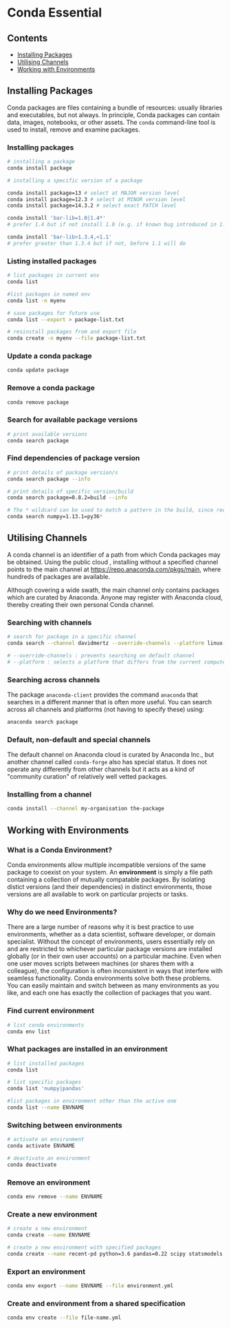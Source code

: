 # Conda Essential

## Contents

- [Installing Packages](#Installing-Packages)
- [Utilising Channels](#Utilising-Channels)
- [Working with Environments](#Working-with-Environments)

## Installing Packages

Conda packages are files containing a bundle of resources: usually libraries and executables, but not always. In principle, Conda packages can contain data, images, notebooks, or other assets. The `conda` command-line tool is used to install, remove and examine packages.

### Installing packages

```bash
# installing a package
conda install package

# installing a specific version of a package

conda install package=13 # select at MAJOR version level
conda install package=12.3 # select at MINOR version level
conda install package=14.3.2 # select exact PATCH level

conda install 'bar-lib=1.0|1.4*' 
# prefer 1.4 but if not install 1.0 (e.g. if known bug introduced in 1.0 and solved in 1.4)

conda install 'bar-lib>1.3.4,<1.1'
# prefer greater than 1.3.4 but if not, before 1.1 will do

```

### Listing installed packages
```bash
# list packages in current env
conda list

#list packages in named env
conda list -n myenv

# save packages for future use
conda list --export > package-list.txt

# resinstall packages from and export file
conda create -n myenv --file package-list.txt
```

### Update a conda package
```bash
conda update package
```

### Remove a conda package
```bash
conda remove package
```

### Search for available package versions
```bash
# print available versions
conda search package
```

### Find dependencies of package version
```bash
# print details of package version/s
conda search package --info

# print details of specific version/build
conda search package=0.8.2=build --info

# The * wildcard can be used to match a pattern in the build, since recent build will include a hash at the end of the python version string
conda search numpy=1.13.1=py36*
```

## Utilising Channels

A conda channel is an identifier of a path from which Conda packages may be obtained. Using the public cloud , installing without a specified channel points to the main channel at https://repo.anaconda.com/pkgs/main, where hundreds of packages are available.

Although covering a wide swath, the main channel only contains packages which are curated by Anaconda. Anyone may register with Anaconda cloud, thereby creating their own personal Conda channel.

### Searching with channels
```bash
# search for package in a specific channel
conda search --channel davidmertz --override-channels --platform linux-64 package

# --override-channels : prevents searching on default channel
# --platform : selects a platform that differs from the current computer's 
```

### Searching across channels

The package `anaconda-client` provides the command `anaconda` that searches in a different manner that is often more useful. You can search across all channels and platforms (not having to specify these) using:

```bash
anaconda search package
```

### Default, non-default and special channels

The default channel on Anaconda cloud is curated by Anaconda Inc., but another channel called `conda-forge` also has special status. It does not operate any differently from other channels but it acts as a kind of "community curation" of relatively well vetted packages.

### Installing from a channel
```bash
conda install --channel my-organisation the-package
```

## Working with Environments

### What is a Conda Environment?

Conda environments allow multiple incompatible versions of the same package to coexist on your system. An **environment** is simply a file path containing a collection of mutually compatable packages. By isolating distict versions (and their dependencies) in distinct environments, those versions are all available to work on particular projects or tasks.

### Why do we need Environments?

There are a large number of reasons why it is best practice to use environments, whether as a data scientist, software developer, or domain specialist. Without the concept of environments, users essentially rely on and are restricted to whichever particular package versions are installed globally (or in their own user accounts) on a particular machine. Even when one user moves scripts between machines (or shares them with a colleague), the configuration is often inconsistent in ways that interfere with seamless functionality. Conda environments solve both these problems. You can easily maintain and switch between as many environments as you like, and each one has exactly the collection of packages that you want.

### Find current environment
```bash
# list conda environments
conda env list
```

### What packages are installed in an environment
```bash
# list installed packages
conda list

# list specific packages
conda list 'numpy|pandas'

#list packages in environment other than the active one
conda list --name ENVNAME
```

### Switching between environments
```bash
# activate an environment
conda activate ENVNAME

# deactivate an environment
conda deactivate
```

### Remove an environment
```bash
conda env remove --name ENVNAME
```

### Create a new environment

```bash
# create a new environment
conda create --name ENVNAME

# create a new environment with specified packages
conda create --name recent-pd python=3.6 pandas=0.22 scipy statsmodels
```

### Export an environment
```bash
conda env export --name ENVNAME --file environment.yml
```

### Create and environment from a shared specification
```bash
conda env create --file file-name.yml
```